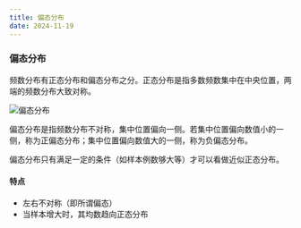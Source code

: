 ```yaml
---
title: 偏态分布
date: 2024-11-19
---
```


### 偏态分布

频数分布有正态分布和偏态分布之分。正态分布是指多数频数集中在中央位置，两端的频数分布大致对称。

![偏态分布](/imgs/数学/统计学/偏态分布.png)

偏态分布是指频数分布不对称，集中位置偏向一侧。若集中位置偏向数值小的一侧，称为正偏态分布；集中位置偏向数值大的一侧，称为负偏态分布。

偏态分布只有满足一定的条件（如样本例数够大等）才可以看做近似正态分布。

#### 特点

- 左右不对称（即所谓偏态）
- 当样本增大时，其均数趋向正态分布
